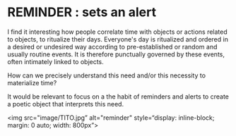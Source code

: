 # REMINDER : sets an alert

I find it interesting how people correlate time with objects or actions related to objects, to ritualize their days. Everyone's day is ritualized and ordered in a desired or undesired way according to pre-established or random and usually routine events. 
It is therefore punctually governed by these events, often intimately linked to objects. 

How can we precisely understand this need and/or this necessity to materialize time? 

It would be relevant to focus on a the habit of reminders and alerts to create a poetic object that interprets this need.

<img
  src="image/TITO.jpg”
  alt="reminder"
  style=“display: inline-block; margin: 0 auto; width: 800px”>